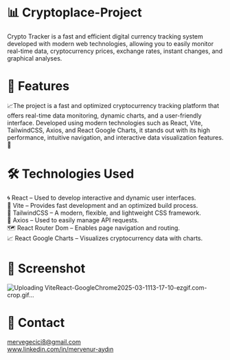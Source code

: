 # 📊 Cryptoplace-Project

Crypto Tracker is a fast and efficient digital currency tracking system developed with modern web technologies, allowing you to easily monitor real-time data, cryptocurrency prices, exchange rates, instant changes, and graphical analyses.



# 🚀 Features
 📈The project is a fast and optimized cryptocurrency tracking platform that offers real-time data monitoring, dynamic charts, and a user-friendly interface. Developed using modern technologies such as React, Vite, TailwindCSS, Axios, and React Google Charts, it stands out with its high performance, intuitive navigation, and interactive data visualization features. 🚀


# 🛠️ Technologies Used
🌀 React – Used to develop interactive and dynamic user interfaces. <br/>
🚀 Vite – Provides fast development and an optimized build process. <br/>
🎨 TailwindCSS – A modern, flexible, and lightweight CSS framework. <br/>
🔗 Axios – Used to easily manage API requests. <br/>
🗺️ React Router Dom – Enables page navigation and routing. <br/>
📈 React Google Charts – Visualizes cryptocurrency data with charts. 

# 📸 Screenshot


![Uploading ViteReact-GoogleChrome2025-03-1113-17-10-ezgif.com-crop.gif…]()

# 📧 Contact

mervegecici8@gmail.com <br/>
www.linkedin.com/in/mervenur-aydın
